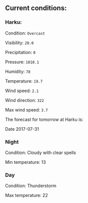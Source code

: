 ## Current conditions: 

### Harku: 

Condition: ``` Overcast ``` 

Visibility: ``` 20.0 ``` 

Precipitation: ``` 0 ``` 

Pressure: ``` 1010.1 ``` 

Humidity: ``` 78 ``` 

Temperature: ``` 19.7 ``` 

Wind speed: ``` 2.1 ``` 

Wind direction: ``` 322 ``` 

Max wind speed: ``` 3.7 ``` 


 The forecast for tomorrow at Harku is: 

Date 2017-07-31 

### Night 

Condition: Cloudy with clear spells 

Min temperature: 13 

### Day 

Condition: Thunderstorm 

Max temperature: 22 

